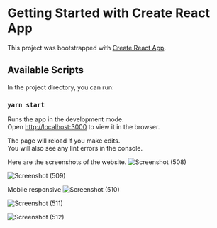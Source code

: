 # Getting Started with Create React App

This project was bootstrapped with [Create React App](https://github.com/facebook/create-react-app).

## Available Scripts

In the project directory, you can run:

### `yarn start`

Runs the app in the development mode.\
Open [http://localhost:3000](http://localhost:3000) to view it in the browser.

The page will reload if you make edits.\
You will also see any lint errors in the console.

Here are the screenshots of the website.
![Screenshot (508)](https://user-images.githubusercontent.com/70262783/111867106-f8abae80-8997-11eb-9cef-642c34b6e94b.png)

![Screenshot (509)](https://user-images.githubusercontent.com/70262783/111867110-fd706280-8997-11eb-9848-e1af7f9313a2.png)

Mobile responsive
![Screenshot (510)](https://user-images.githubusercontent.com/70262783/111867116-03feda00-8998-11eb-845b-8ac0bc197a58.png)

![Screenshot (511)](https://user-images.githubusercontent.com/70262783/111867120-06613400-8998-11eb-83a1-2520fbc24e3b.png)

![Screenshot (512)](https://user-images.githubusercontent.com/70262783/111867122-09f4bb00-8998-11eb-8de1-a096912bd8b0.png)
